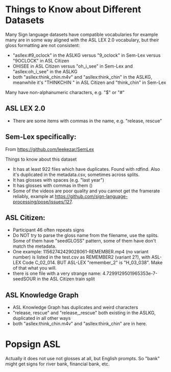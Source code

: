 # Things to Know about Different Datasets

Many Sign language datasets have compatible vocabularies for example many are in some way aligned with the ASL LEX 2.0 vocabulary, but their gloss formatting are not consistent:
* "asllex:#9_oclock" in the ASLKG versus "9_oclock" in Sem-Lex versus "9OCLOCK" in ASL Citizen
* OHISEE in ASL Citizen versus "oh_i_see" in Sem-Lex and "asllex:oh_i_see" in the ASLKG
* both "asllex:think_chin.m4v" and "asllex:think_chin" in the ASLKG, meanwhile it's "THINKCHIN " in ASL Citizen and "think_chin" in Sem-Lex

Many have non-alphanumeric characters, e.g. "$" or "#" 

## ASL LEX 2.0
* There are some items with commas in the name, e.g. "release, rescue"

## Sem-Lex specifically:
From https://github.com/leekezar/SemLex

Things to know about this dataset
* It has at least 922 files which have duplicates. Found with rdfind. Also it's duplicated in the metadata.csv, sometimes across splits.
* It has glosses with spaces (e.g. "last year")
* It has glosses with commas in them ()
* Some of the videos are poor quality and you cannot get the framerate reliably, example at https://github.com/sign-language-processing/pose/issues/127.


## ASL Citizen: 

* Participant 46 often repeats signs
* Do NOT try to parse the gloss name from the filename, use the splits. Some of them have "seedGLOSS" pattern, some of them have don't match the metadata.
* One example: 11562742429028061-REMEMBER.mp4 (no variant number) is listed in the test.csv as REMEMBER2 (variant 2?), with ASL-LEX Code C_02_014. BUT ASL-LEX "remember_2" is "H_03_038". Make of that what you will.
* there is one file with a very strange name: 4.7299129501965353e-7-seedSOUR in the ASL Citizen train split





## ASL Knowledge Graph
* ASL Knowledge Graph has duplicates and weird characters
* "release, rescue" and "release,_rescue" both existing in the ASLKG, duplicated in all other ways
* both "asllex:think_chin.m4v" and "asllex:think_chin" are in here.

# Popsign ASL
Actually it does not use not glosses at all, but English prompts. So "bank" might get signs for river bank, financial bank, etc.


